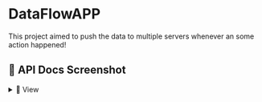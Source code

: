 # DataFlowAPP

This project aimed to push the data to multiple servers whenever an some action happened!

## 📸 API Docs Screenshot
<details>
 <summary>
    🔎 View
 </summary>
    <details>
    <summary>
        🔎 Account Module APIs
    </summary>
        ### Account Create
        ![Home](static/images/Account/account_create.png)

        ### Account Retrieve
        ![Home](static/images/Account/account_retrieve.png)

        ### Account List
        ![Home](static/images/Account/account_list.png)

        ### Account Update
        ![Home](static/images/Account/account_update.png)

        ### Account Delete
        ![Home](static/images/Account/account_delete.png)
    </details>

### Destination Create 
![Home](static/images/Destination/destination_create.png)

### Destination Update 
![Home](static/images/Destination/destination_update.png)

### Destination Delete 
![Home](static/images/Destination/destination_delete.png)

### Destination List 
![Home](static/images/Destination/destination_list.png)

### Destination Retrieve 
![Home](static/images/Destination/destination_retrieve.png)

### Data Pushing Webhook 
![Home](static/images/Webhook/webhook.png)
</details>